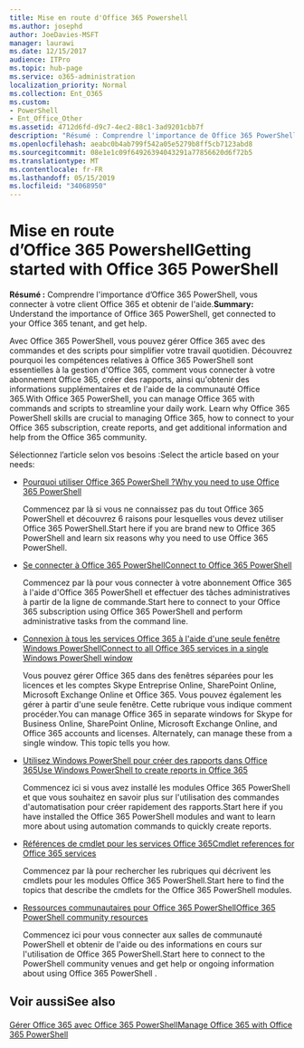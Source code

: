 ```yaml
---
title: Mise en route d'Office 365 Powershell
ms.author: josephd
author: JoeDavies-MSFT
manager: laurawi
ms.date: 12/15/2017
audience: ITPro
ms.topic: hub-page
ms.service: o365-administration
localization_priority: Normal
ms.collection: Ent_O365
ms.custom:
- PowerShell
- Ent_Office_Other
ms.assetid: 4712d6fd-d9c7-4ec2-88c1-3ad9201cbb7f
description: "Résumé : Comprendre l'importance de Office 365 PowerShell, vous connecter à votre client Office 365 et obtenir de l'aide."
ms.openlocfilehash: aeabc0b4ab799f542a05e5279b8ff5cb7123abd8
ms.sourcegitcommit: 08e1e1c09f64926394043291a77856620d6f72b5
ms.translationtype: MT
ms.contentlocale: fr-FR
ms.lasthandoff: 05/15/2019
ms.locfileid: "34068950"
---
```

# <a name="getting-started-with-office-365-powershell"></a><span data-ttu-id="8270b-103">Mise en route d’Office 365 Powershell</span><span class="sxs-lookup"><span data-stu-id="8270b-103">Getting started with Office 365 PowerShell</span></span>

 <span data-ttu-id="8270b-104">**Résumé :** Comprendre l'importance d’Office 365 PowerShell, vous connecter à votre client Office 365 et obtenir de l'aide.</span><span class="sxs-lookup"><span data-stu-id="8270b-104">**Summary:** Understand the importance of Office 365 PowerShell, get connected to your Office 365 tenant, and get help.</span></span>
  
<span data-ttu-id="8270b-p101">Avec Office 365 PowerShell, vous pouvez gérer Office 365 avec des commandes et des scripts pour simplifier votre travail quotidien. Découvrez pourquoi les compétences relatives à Office 365 PowerShell sont essentielles à la gestion d'Office 365, comment vous connecter à votre abonnement Office 365, créer des rapports, ainsi qu'obtenir des informations supplémentaires et de l'aide de la communauté Office 365.</span><span class="sxs-lookup"><span data-stu-id="8270b-p101">With Office 365 PowerShell, you can manage Office 365 with commands and scripts to streamline your daily work. Learn why Office 365 PowerShell skills are crucial to managing Office 365, how to connect to your Office 365 subscription, create reports, and get additional information and help from the Office 365 community.</span></span>
  
<span data-ttu-id="8270b-107">Sélectionnez l’article selon vos besoins :</span><span class="sxs-lookup"><span data-stu-id="8270b-107">Select the article based on your needs:</span></span>
  
- [<span data-ttu-id="8270b-108">Pourquoi utiliser Office 365 PowerShell ?</span><span class="sxs-lookup"><span data-stu-id="8270b-108">Why you need to use Office 365 PowerShell</span></span>](why-you-need-to-use-office-365-powershell.md)
    
    <span data-ttu-id="8270b-109">Commencez par là si vous ne connaissez pas du tout Office 365 PowerShell et découvrez 6 raisons pour lesquelles vous devez utiliser Office 365 PowerShell.</span><span class="sxs-lookup"><span data-stu-id="8270b-109">Start here if you are brand new to Office 365 PowerShell and learn six reasons why you need to use Office 365 PowerShell.</span></span> 
    
- [<span data-ttu-id="8270b-110">Se connecter à Office 365 PowerShell</span><span class="sxs-lookup"><span data-stu-id="8270b-110">Connect to Office 365 PowerShell</span></span>](connect-to-office-365-powershell.md)
    
    <span data-ttu-id="8270b-111">Commencez par là pour vous connecter à votre abonnement Office 365 à l'aide d'Office 365 PowerShell et effectuer des tâches administratives à partir de la ligne de commande.</span><span class="sxs-lookup"><span data-stu-id="8270b-111">Start here to connect to your Office 365 subscription using Office 365 PowerShell and perform administrative tasks from the command line.</span></span>
    
- [<span data-ttu-id="8270b-112">Connexion à tous les services Office 365 à l'aide d'une seule fenêtre Windows PowerShell</span><span class="sxs-lookup"><span data-stu-id="8270b-112">Connect to all Office 365 services in a single Windows PowerShell window</span></span>](connect-to-all-office-365-services-in-a-single-windows-powershell-window.md)
    
    <span data-ttu-id="8270b-p102">Vous pouvez gérer Office 365 dans des fenêtres séparées pour les licences et les comptes Skype Entreprise Online, SharePoint Online, Microsoft Exchange Online et Office 365. Vous pouvez également les gérer à partir d'une seule fenêtre. Cette rubrique vous indique comment procéder.</span><span class="sxs-lookup"><span data-stu-id="8270b-p102">You can manage Office 365 in separate windows for Skype for Business Online, SharePoint Online, Microsoft Exchange Online, and Office 365 accounts and licenses. Alternately, can manage these from a single window. This topic tells you how.</span></span>
    
- [<span data-ttu-id="8270b-116">Utilisez Windows PowerShell pour créer des rapports dans Office 365</span><span class="sxs-lookup"><span data-stu-id="8270b-116">Use Windows PowerShell to create reports in Office 365</span></span>](use-windows-powershell-to-create-reports-in-office-365.md)
    
    <span data-ttu-id="8270b-117">Commencez ici si vous avez installé les modules Office 365 PowerShell et que vous souhaitez en savoir plus sur l'utilisation des commandes d'automatisation pour créer rapidement des rapports.</span><span class="sxs-lookup"><span data-stu-id="8270b-117">Start here if you have installed the Office 365 PowerShell modules and want to learn more about using automation commands to quickly create reports.</span></span> 
    
- [<span data-ttu-id="8270b-118">Références de cmdlet pour les services Office 365</span><span class="sxs-lookup"><span data-stu-id="8270b-118">Cmdlet references for Office 365 services</span></span>](cmdlet-references-for-office-365-services.md)
    
    <span data-ttu-id="8270b-119">Commencez par là pour rechercher les rubriques qui décrivent les cmdlets pour les modules Office 365 PowerShell.</span><span class="sxs-lookup"><span data-stu-id="8270b-119">Start here to find the topics that describe the cmdlets for the Office 365 PowerShell modules.</span></span>
    
- [<span data-ttu-id="8270b-120">Ressources communautaires pour Office 365 PowerShell</span><span class="sxs-lookup"><span data-stu-id="8270b-120">Office 365 PowerShell community resources</span></span>](office-365-powershell-community-resources.md)
    
    <span data-ttu-id="8270b-121">Commencez ici pour vous connecter aux salles de communauté PowerShell et obtenir de l'aide ou des informations en cours sur l'utilisation de Office 365 PowerShell.</span><span class="sxs-lookup"><span data-stu-id="8270b-121">Start here to connect to the PowerShell community venues and get help or ongoing information about using Office 365 PowerShell .</span></span>
    
## <a name="see-also"></a><span data-ttu-id="8270b-122">Voir aussi</span><span class="sxs-lookup"><span data-stu-id="8270b-122">See also</span></span>

#### 

[<span data-ttu-id="8270b-123">Gérer Office 365 avec Office 365 PowerShell</span><span class="sxs-lookup"><span data-stu-id="8270b-123">Manage Office 365 with Office 365 PowerShell</span></span>](manage-office-365-with-office-365-powershell.md)

